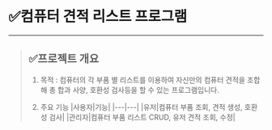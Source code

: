 # ✅컴퓨터 견적 리스트 프로그램
---------------------------------------------------------------------------

> ## ✅프로젝트 개요
> 1. 목적 : 컴퓨터의 각 부품 별 리스트를 이용하여 자신만의 컴퓨터 견적을 조합해 총 합과 사양, 호환성 검사등을 할 수 있는 프로그램입니다.
>
>
>
> 2. 주요 기능 
> |사용자|기능|
  |---|---|
  |유저|컴퓨터 부품 조회, 견적 생성, 호환성 검사|
  |관리자|컴퓨터 부품 리스트 CRUD, 유저 견적 조회, 수정|

